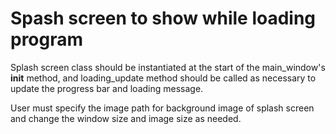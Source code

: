 # Spash screen to show while loading program

Splash screen class should be instantiated at the start of the main_window's __init__ method, and loading_update method should be called as necessary to update the progress bar and loading message.

User must specify the image path for background image of splash screen and change the window size and image size as needed.
